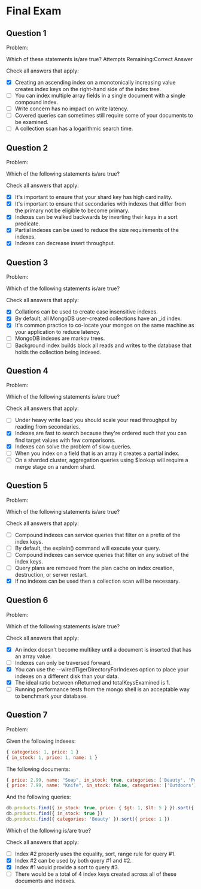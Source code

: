 # Final Exam

## Question 1

Problem:

Which of these statements is/are true?
Attempts Remaining:Correct Answer

Check all answers that apply:

- [X] Creating an ascending index on a monotonically increasing value creates index keys on the right-hand side of the index tree.
- [ ] You can index multiple array fields in a single document with a single compound index.
- [ ] Write concern has no impact on write latency.
- [ ] Covered queries can sometimes still require some of your documents to be examined.
- [ ] A collection scan has a logarithmic search time.

## Question 2

Problem:

Which of the following statements is/are true?

Check all answers that apply:

- [X] It's important to ensure that your shard key has high cardinality.
- [X] It's important to ensure that secondaries with indexes that differ from the primary not be eligible to become primary.
- [X] Indexes can be walked backwards by inverting their keys in a sort predicate.
- [X] Partial indexes can be used to reduce the size requirements of the indexes.
- [X] Indexes can decrease insert throughput.

## Question 3

Problem:

Which of the following statements is/are true?

Check all answers that apply:

- [X] Collations can be used to create case insensitive indexes.
- [X] By default, all MongoDB user-created collections have an _id index.
- [X] It's common practice to co-locate your mongos on the same machine as your application to reduce latency.
- [ ] MongoDB indexes are markov trees.
- [ ] Background index builds block all reads and writes to the database that holds the collection being indexed.

## Question 4

Problem:

Which of the following statements is/are true?

Check all answers that apply:

- [ ] Under heavy write load you should scale your read throughput by reading from secondaries.
- [X] Indexes are fast to search because they're ordered such that you can find target values with few comparisons.
- [X] Indexes can solve the problem of slow queries.
- [ ] When you index on a field that is an array it creates a partial index.
- [ ] On a sharded cluster, aggregation queries using $lookup will require a merge stage on a random shard.

## Question 5

Problem:

Which of the following statements is/are true?

Check all answers that apply:

- [ ] Compound indexes can service queries that filter on a prefix of the index keys.
- [ ] By default, the explain() command will execute your query.
- [ ] Compound indexes can service queries that filter on any subset of the index keys.
- [ ] Query plans are removed from the plan cache on index creation, destruction, or server restart.
- [X] If no indexes can be used then a collection scan will be necessary.

## Question 6

Problem:

Which of the following statements is/are true?

Check all answers that apply:

- [x] An index doesn't become multikey until a document is inserted that has an array value.
- [ ] Indexes can only be traversed forward.
- [x] You can use the --wiredTigerDirectoryForIndexes option to place your indexes on a different disk than your data.
- [X] The ideal ratio between nReturned and totalKeysExamined is 1.
- [ ] Running performance tests from the mongo shell is an acceptable way to benchmark your database.

## Question 7

Problem:

Given the following indexes:

```js
{ categories: 1, price: 1 }
{ in_stock: 1, price: 1, name: 1 }
```

The following documents:

```js
{ price: 2.99, name: "Soap", in_stock: true, categories: ['Beauty', 'Personal Care'] }
{ price: 7.99, name: "Knife", in_stock: false, categories: ['Outdoors'] }
```

And the following queries:

```js
db.products.find({ in_stock: true, price: { $gt: 1, $lt: 5 } }).sort({ name: 1 })
db.products.find({ in_stock: true })
db.products.find({ categories: 'Beauty' }).sort({ price: 1 })
```

Which of the following is/are true?

Check all answers that apply:

- [ ] Index #2 properly uses the equality, sort, range rule for query #1.
- [X] Index #2 can be used by both query #1 and #2.
- [X] Index #1 would provide a sort to query #3.
- [ ] There would be a total of 4 index keys created across all of these documents and indexes.
